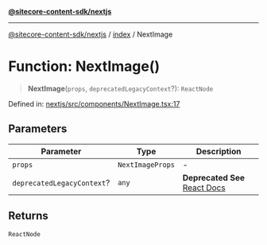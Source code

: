 [**@sitecore-content-sdk/nextjs**](../../README.md)

***

[@sitecore-content-sdk/nextjs](../../README.md) / [index](../README.md) / NextImage

# Function: NextImage()

> **NextImage**(`props`, `deprecatedLegacyContext`?): `ReactNode`

Defined in: [nextjs/src/components/NextImage.tsx:17](https://github.com/Sitecore/xmc-jss-dev/blob/f62fda45ad3407dd6bbe9ef6536a99934293651e/packages/nextjs/src/components/NextImage.tsx#L17)

## Parameters

| Parameter | Type | Description |
| ------ | ------ | ------ |
| `props` | `NextImageProps` | - |
| `deprecatedLegacyContext`? | `any` | **Deprecated** **See** [React Docs](https://legacy.reactjs.org/docs/legacy-context.html#referencing-context-in-lifecycle-methods) |

## Returns

`ReactNode`

